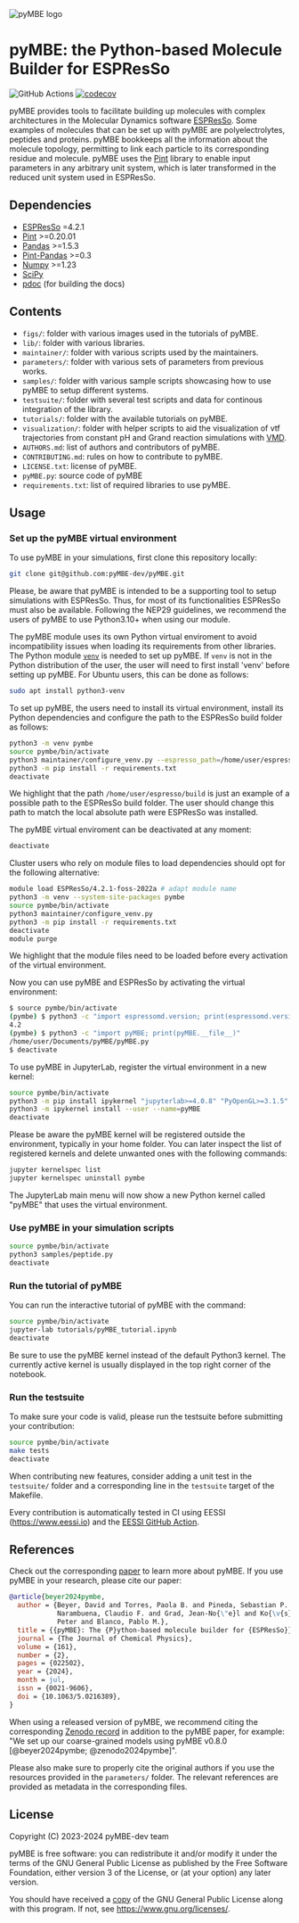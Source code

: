 <picture>
  <source media="(prefers-color-scheme: dark)" srcset="https://github.com/pyMBE-dev/pyMBE/blob/logos/logo_banner_dark_mode.png">
  <source media="(prefers-color-scheme: light)" srcset="https://github.com/pyMBE-dev/pyMBE/blob/logos/logo_banner.png">
  <img alt="pyMBE logo" src="https://github.com/pyMBE-dev/pyMBE/blob/logos/logo_banner.png">
</picture>

# pyMBE: the Python-based Molecule Builder for ESPResSo 

![GitHub Actions](https://github.com/pyMBE-dev/pyMBE/actions/workflows/testsuite.yml/badge.svg)
[![codecov](https://codecov.io/gh/pyMBE-dev/pyMBE/branch/main/graph/badge.svg)](https://codecov.io/gh/pyMBE-dev/pyMBE)

pyMBE provides tools to facilitate building up molecules with complex architectures in the Molecular Dynamics software [ESPResSo](https://espressomd.org/wordpress/). Some examples of molecules that can be set up with pyMBE are polyelectrolytes, peptides and proteins. pyMBE bookkeeps all the information about the molecule topology, permitting to link each particle to its corresponding residue and molecule. pyMBE uses the [Pint](https://pint.readthedocs.io/en/stable/) library to enable input parameters in any arbitrary unit system, which is later transformed in the reduced unit system used in ESPResSo.

## Dependencies

- [ESPResSo](https://espressomd.org/wordpress/) =4.2.1 
- [Pint](https://pint.readthedocs.io/en/stable/) >=0.20.01
- [Pandas](https://pandas.pydata.org/) >=1.5.3
- [Pint-Pandas](https://pypi.org/project/Pint-Pandas/) >=0.3
- [Numpy](https://numpy.org/) >=1.23
- [SciPy](https://scipy.org/) 
- [pdoc](https://pdoc.dev/) (for building the docs)

## Contents

- `figs/`: folder with various images used in the tutorials of pyMBE.
- `lib/`: folder with various libraries.
- `maintainer/`: folder with various scripts used by the maintainers.
- `parameters/`: folder with various sets of parameters from previous works.
- `samples/`: folder with various sample scripts showcasing how to use pyMBE to setup different systems.
- `testsuite/`: folder with several test scripts and data for continous integration of the library.
- `tutorials/`: folder with the available tutorials on pyMBE.
- `visualization/`: folder with helper scripts to aid the visualization of vtf trajectories from constant pH and Grand reaction simulations with [VMD](https://www.ks.uiuc.edu/Research/vmd/).
- `AUTHORS.md`: list of authors and contributors of pyMBE.
- `CONTRIBUTING.md`: rules on how to contribute to pyMBE.
- `LICENSE.txt`: license of pyMBE.
- `pyMBE.py`: source code of pyMBE
- `requirements.txt`: list of required libraries to use pyMBE.

## Usage

### Set up the pyMBE virtual environment

To use pyMBE in your simulations, first clone this repository locally:

```sh
git clone git@github.com:pyMBE-dev/pyMBE.git
```

Please, be aware that pyMBE is intended to be a supporting tool to setup simulations with ESPResSo.
Thus, for most of its functionalities ESPResSo must also be available. Following the NEP29 guidelines, we recommend the users of pyMBE to use Python3.10+ when using our module.

The pyMBE module uses its own Python virtual enviroment to avoid incompatibility issues when loading its requirements from other libraries.
The Python module [`venv`](https://docs.python.org/3/library/venv.html) is needed to set up pyMBE.
If `venv` is not in the Python distribution of the user, the user will need to first install 'venv' before setting up pyMBE.
For Ubuntu users, this can be done as follows:

```sh
sudo apt install python3-venv
```

To set up pyMBE, the users need to install its virtual environment, install its Python dependencies and configure the path to the ESPResSo build folder as follows:

```sh
python3 -m venv pymbe
source pymbe/bin/activate
python3 maintainer/configure_venv.py --espresso_path=/home/user/espresso/build # adapt path
python3 -m pip install -r requirements.txt
deactivate
```

We highlight that the path `/home/user/espresso/build` is just an example of a possible
path to the ESPResSo build folder. The user should change this path to match
the local absolute path were ESPResSo was installed. 

The pyMBE virtual enviroment can be deactivated at any moment:
```sh
deactivate
```

Cluster users who rely on module files to load dependencies should opt for the
following alternative:

```sh
module load ESPResSo/4.2.1-foss-2022a # adapt module name
python3 -m venv --system-site-packages pymbe
source pymbe/bin/activate
python3 maintainer/configure_venv.py
python3 -m pip install -r requirements.txt
deactivate
module purge
```

We highlight that the module files need to be loaded before every activation
of the virtual environment.

Now you can use pyMBE and ESPResSo by activating the virtual environment:

```sh
$ source pymbe/bin/activate
(pymbe) $ python3 -c "import espressomd.version; print(espressomd.version.friendly())"
4.2
(pymbe) $ python3 -c "import pyMBE; print(pyMBE.__file__)"
/home/user/Documents/pyMBE/pyMBE.py
$ deactivate
```

To use pyMBE in JupyterLab, register the virtual environment in a new kernel:

```sh
source pymbe/bin/activate
python3 -m pip install ipykernel "jupyterlab>=4.0.8" "PyOpenGL>=3.1.5"
python3 -m ipykernel install --user --name=pyMBE
deactivate
```

Please be aware the pyMBE kernel will be registered outside the environment,
typically in your home folder. You can later inspect the list of registered
kernels and delete unwanted ones with the following commands:

```sh
jupyter kernelspec list
jupyter kernelspec uninstall pymbe
```

The JupyterLab main menu will now show a new Python kernel called "pyMBE"
that uses the virtual environment.

### Use pyMBE in your simulation scripts

```sh
source pymbe/bin/activate
python3 samples/peptide.py
deactivate
```

### Run the tutorial of pyMBE

You can run the interactive tutorial of pyMBE with the command:

```sh
source pymbe/bin/activate
jupyter-lab tutorials/pyMBE_tutorial.ipynb
deactivate
```

Be sure to use the pyMBE kernel instead of the default Python3 kernel.
The currently active kernel is usually displayed in the top right corner of the notebook.

### Run the testsuite

To make sure your code is valid, please run the testsuite before submitting your contribution:

```sh
source pymbe/bin/activate
make tests
deactivate
```

When contributing new features, consider adding a unit test in the `testsuite/`
folder and a corresponding line in the `testsuite` target of the Makefile.

Every contribution is automatically tested in CI using EESSI (https://www.eessi.io)
and the [EESSI GitHub Action](https://github.com/marketplace/actions/eessi).

## References

Check out the corresponding [paper](https://doi.org/10.1063/5.0216389) to learn more about pyMBE.
If you use pyMBE in your research, please cite our paper:

```bibtex
@article{beyer2024pymbe,
  author = {Beyer, David and Torres, Paola B. and Pineda, Sebastian P. and
            Narambuena, Claudio F. and Grad, Jean-No{\"e}l and Ko{\v{s}}ovan,
            Peter and Blanco, Pablo M.},
  title = {{pyMBE}: The {P}ython-based molecule builder for {ESPResSo}},
  journal = {The Journal of Chemical Physics},
  volume = {161},
  number = {2},
  pages = {022502},
  year = {2024},
  month = jul,
  issn = {0021-9606},
  doi = {10.1063/5.0216389},
}
```

When using a released version of pyMBE, we recommend citing the corresponding
[Zenodo record](https://doi.org/10.5281/zenodo.12102634) in addition to the pyMBE paper,
for example: "We set up our coarse-grained models using pyMBE v0.8.0
[\@beyer2024pymbe; \@zenodo2024pymbe]".

Please also make sure to properly cite the original authors if you use the resources provided in the `parameters/` folder.
The relevant references are provided as metadata in the corresponding files.

## License

Copyright (C) 2023-2024 pyMBE-dev team

pyMBE is free software: you can redistribute it and/or modify it
under the terms of the GNU General Public License as published by
the Free Software Foundation, either version 3 of the License,
or (at your option) any later version.

You should have received a [copy](LICENSE.txt) of the GNU General Public License
along with this program.  If not, see <https://www.gnu.org/licenses/>.
